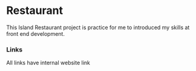 # Restaurant
This  Island Restaurant project is practice for me to introduced my skills at front end development.

### Links
All links have internal website link
